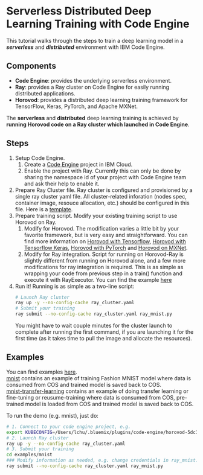 # Serverless Distributed Deep Learning Training with Code Engine

This tutorial walks through the steps to train a deep learning model in a ***serverless*** and ***distributed*** environment with IBM Code Engine.

## Components

- **Code Engine**: provides the underlying serverless environment.
- **Ray**: provides a Ray cluster on Code Engine for easily running distributed applications.
- **Horovod**: provides a distributed deep learning training framework for TensorFlow, Keras, PyTorch, and Apache MXNet.

The **serverless** and **distributed** deep learning training is achieved by **running Horovod code on a Ray cluster which launched in Code Engine**.

## Steps

1. Setup Code Engine. 
    1. Create a [Code Engine](https://cloud.ibm.com/catalog/services/codeengine) project in IBM Cloud.
    2. Enable the project with Ray. Currently this can only be done by sharing the namespace id of your project with Code Engine team and ask their help to enable it.
2. Prepare Ray Cluster file. Ray cluster is configured and provisioned by a single ray cluster yaml file. All cluster-related inforation (nodes spec, container image, resouce allocation, etc.) should be configured in this file. Here is a [template](examples/mnist/ray_cluster.yaml).
3. Prepare training script. Modify your existing training script to use Horovod on Ray.
    1. Modify for Horovod. The modification varies a little bit by your favorite framework, but is very easy and straightforward. You can find more information on [Horovod with Tensorflow](https://horovod.readthedocs.io/en/stable/tensorflow.html), [Horovod with Tensorflow Keras](https://horovod.readthedocs.io/en/stable/keras.html), [Horovod with PyTorch](https://horovod.readthedocs.io/en/stable/pytorch.html) and [Horovod on MXNet](https://horovod.readthedocs.io/en/stable/mxnet.html).
    2. Modify for Ray integration. Script for running on Horovod-Ray is slightly different from running on Horovod alone, and a few more modifications for ray integration is required. This is as simple as wrapping your code from previous step in a train() function and execute it with RayExecutor. You can find the example [here](examples/mnist/ray_mnist.py)
4. Run it! Running is as simple as a two-line script:
    ```bash
    # Launch Ray cluster
    ray up -y --no-config-cache ray_cluster.yaml 
    # Submit your training
    ray submit --no-config-cache ray_cluster.yaml ray_mnist.py
    ```
    You might have to wait couple minutes for the cluster launch to complete after running the first command, if you are launching it for the first time (as it takes time to pull the image and allocate the resources).
    
## Examples
You can find examples [here](examples).  
[mnist](examples/mnist) contains an example of training Fashion MNIST model where data is consumed from COS and trained model is saved back to COS.  
[mnist-transfer-learning](examples/mnist-transfer-learning) contains an example of doing transfer learning or fine-tuning or reusume-training where data is consumed from COS, pre-trained model is loaded from COS and trained model is saved back to COS.

To run the demo (e.g. mnist), just do:
```bash
# 1. Connect to your code engine project, e.g.
export KUBECONFIG=/Users/lchu/.bluemix/plugins/code-engine/horovod-5dc3ff50-23e7-46be-92b2-e2de2da9bd71.yaml
# 2. Launch Ray cluster
ray up -y --no-config-cache ray_cluster.yaml 
# 3. Submit your training
cd examples/mnist
### Modify information as needed, e.g. change credentials in ray_mnist.py, change resouce allocation in ray_cluster.yaml, etc. ###
ray submit --no-config-cache ray_cluster.yaml ray_mnist.py
```
